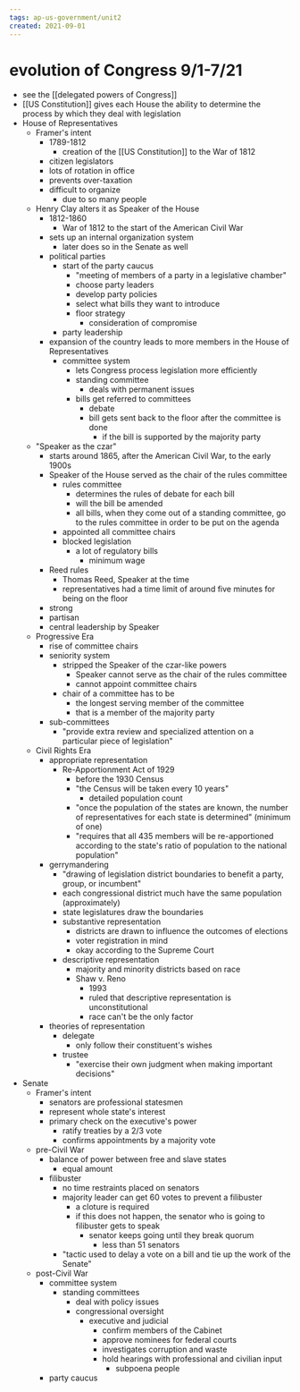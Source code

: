 ```yaml
---
tags: ap-us-government/unit2 
created: 2021-09-01
---
```


# evolution of Congress 9/1-7/21

- see the [[delegated powers of Congress]]
- [[US Constitution]] gives each House the ability to determine the process by which they deal with legislation
- House of Representatives
	- Framer's intent
		- 1789-1812
			- creation of the [[US Constitution]] to the War of 1812
		- citizen legislators
		- lots of rotation in office
		- prevents over-taxation
		- difficult to organize
			- due to so many people
	- Henry Clay alters it as Speaker of the House
		- 1812-1860
			- War of 1812 to the start of the American Civil War
		- sets up an internal organization system
			- later does so in the Senate as well
		- political parties
			- start of the party caucus
				- "meeting of members of a party in a legislative chamber"
				- choose party leaders
				- develop party policies
				- select what bills they want to introduce
				- floor strategy
					- consideration of compromise
			- party leadership
		- expansion of the country leads to more members in the House of Representatives
			- committee system
				- lets Congress process legislation more efficiently
				- standing committee
					- deals with permanent issues
				- bills get referred to committees
					- debate
					- bill gets sent back to the floor after the committee is done
						- if the bill is supported by the majority party
	- "Speaker as the czar"
		- starts around 1865, after the American Civil War, to the early 1900s
		- Speaker of the House served as the chair of the rules committee
			- rules committee
				- determines the rules of debate for each bill
				- will the bill be amended
				- all bills, when they come out of a standing committee, go to the rules committee in order to be put on the agenda
			- appointed all committee chairs
			- blocked legislation
				- a lot of regulatory bills
					- minimum wage
		- Reed rules
			- Thomas Reed, Speaker at the time
			- representatives had a time limit of around five minutes for being on the floor
		- strong
		- partisan
		- central leadership by Speaker
	- Progressive Era
		- rise of committee chairs
		- seniority system
			- stripped the Speaker of the czar-like powers
				- Speaker cannot serve as the chair of the rules committee
				- cannot appoint committee chairs
			- chair of a committee has to be
				- the longest serving member of the committee
				- that is a member of the majority party
		- sub-committees
			- "provide extra review and specialized attention on a particular piece of legislation"
	- Civil Rights Era
		- appropriate representation
			- Re-Apportionment Act of 1929
				- before the 1930 Census
				- "the Census will be taken every 10 years"
					- detailed population count
				- "once the population of the states are known, the number of representatives for each state is determined" (minimum of one)
				- "requires that all 435 members will be re-apportioned according to the state's ratio of population to the national population"
		- gerrymandering
			- "drawing of legislation district boundaries to benefit a party, group, or incumbent"
			- each congressional district much have the same population (approximately)
			- state legislatures draw the boundaries
			- substantive representation
				- districts are drawn to influence the outcomes of elections
				- voter registration in mind
				- okay according to the Supreme Court
			- descriptive representation
				- majority and minority districts based on race
				- Shaw v. Reno
					- 1993
					- ruled that descriptive representation is unconstitutional
					- race can't be the only factor
		- theories of representation
			- delegate
				- only follow their constituent's wishes
			- trustee
				- "exercise their own judgment when making important decisions"
- Senate
	- Framer's intent
		- senators are professional statesmen
		- represent whole state's interest
		- primary check on the executive's power
			- ratify treaties by a 2/3 vote
			- confirms appointments by a majority vote
	- pre-Civil War
		- balance of power between free and slave states
			- equal amount
		- filibuster
			- no time restraints placed on senators
			- majority leader can get 60 votes to prevent a filibuster
				- a cloture is required
				- if this does not happen, the senator who is going to filibuster gets to speak
					- senator keeps going until they break quorum
						- less than 51 senators
			- "tactic used to delay a vote on a bill and tie up the work of the Senate"
	- post-Civil War
		- committee system
			- standing committees
				- deal with policy issues
				- congressional oversight
					- executive and judicial
						- confirm members of the Cabinet
						- approve nominees for federal courts
						- investigates corruption and waste
						- hold hearings with professional and civilian input
							- subpoena people
		- party caucus 
